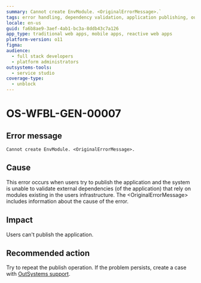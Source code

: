 ```yaml
---
summary: Cannot create EnvModule. <OriginalErrorMessage>.`
tags: error handling, dependency validation, application publishing, outsystems platform
locale: en-us
guid: fa6b8ae9-3aef-4ab1-bc3a-8ddb43c7a126
app_type: traditional web apps, mobile apps, reactive web apps
platform-version: o11
figma:
audience:
  - full stack developers
  - platform administrators
outsystems-tools:
  - service studio
coverage-type:
  - unblock
---
```


# OS-WFBL-GEN-00007

## Error message

`Cannot create EnvModule. <OriginalErrorMessage>.`

## Cause

This error occurs when users try to publish the application and the system is unable to validate external dependencies (of the application) that rely on modules existing in the users infrastructure.
The &lt;OriginalErrorMessage&gt; includes information about the cause of the error.

## Impact

Users can't publish the application.

## Recommended action

Try to repeat the publish operation. If the problem persists, create a case with [OutSystems support](https://success.outsystems.com/Support).
